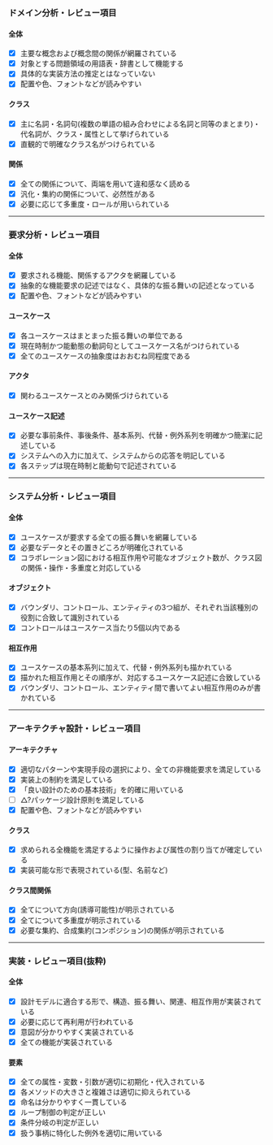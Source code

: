 ###  ドメイン分析・レビュー項目

#### 全体
- [x] 主要な概念および概念間の関係が網羅されている
- [x] 対象とする問題領域の用語表・辞書として機能する
- [x] 具体的な実装方法の推定とはなっていない
- [x] 配置や色、フォントなどが読みやすい

#### クラス
- [x] 主に名詞・名詞句(複数の単語の組み合わせによる名詞と同等のまとまり)・代名詞が、クラス・属性として挙げられている
- [x] 直観的で明確なクラス名がつけられている

#### 関係
- [x] 全ての関係について、両端を用いて違和感なく読める
- [x] 汎化・集約の関係について、必然性がある
- [x] 必要に応じて多重度・ロールが用いられている

---

###  要求分析・レビュー項目

#### 全体
- [x] 要求される機能、関係するアクタを網羅している
- [x] 抽象的な機能要求の記述ではなく、具体的な振る舞いの記述となっている
- [x] 配置や色、フォントなどが読みやすい

#### ユースケース
- [x] 各ユースケースはまとまった振る舞いの単位である
- [x] 現在時制かつ能動態の動詞句としてユースケース名がつけられている
- [x] 全てのユースケースの抽象度はおおむね同程度である

#### アクタ
- [x] 関わるユースケースとのみ関係づけられている

#### ユースケース記述
- [x] 必要な事前条件、事後条件、基本系列、代替・例外系列を明確かつ簡潔に記述している
- [x] システムへの入力に加えて、システムからの応答を明記している
- [x] 各ステップは現在時制と能動句で記述されている

---

###  システム分析・レビュー項目

#### 全体
- [x] ユースケースが要求する全ての振る舞いを網羅している
- [x] 必要なデータとその置きどころが明確化されている
- [x] コラボレーション図における相互作用や可能なオブジェクト数が、クラス図の関係・操作・多重度と対応している

#### オブジェクト
- [x] バウンダリ、コントロール、エンティティの3つ組が、それぞれ当該種別の役割に合致して識別されている
- [x] コントロールはユースケース当たり5個以内である

#### 相互作用
- [x] ユースケースの基本系列に加えて、代替・例外系列も描かれている
- [x] 描かれた相互作用とその順序が、対応するユースケース記述に合致している
- [x] バウンダリ、コントロール、エンティティ間で書いてよい相互作用のみが書かれている

---

###  アーキテクチャ設計・レビュー項目

#### アーキテクチャ
- [x] 適切なパターンや実現手段の選択により、全ての非機能要求を満足している
- [x] 実装上の制約を満足している
- [x] 「良い設計のための基本技術」を的確に用いている
- [ ] △?パッケージ設計原則を満足している
- [x] 配置や色、フォントなどが読みやすい

#### クラス
- [x] 求められる全機能を満足するように操作および属性の割り当てが確定している
- [x] 実装可能な形で表現されている(型、名前など)

#### クラス間関係
- [x] 全てについて方向(誘導可能性)が明示されている
- [x] 全てについて多重度が明示されている
- [x] 必要な集約、合成集約(コンポジション)の関係が明示されている

---

###  実装・レビュー項目(抜粋)

#### 全体
- [x] 設計モデルに適合する形で、構造、振る舞い、関連、相互作用が実装されている
- [x] 必要に応じて再利用が行われている
- [x] 意図が分かりやすく実装されている
- [x] 全ての機能が実装されている

#### 要素
- [x] 全ての属性・変数・引数が適切に初期化・代入されている
- [x] 各メソッドの大きさと複雑さは適切に抑えられている
- [x] 命名は分かりやすく一貫している
- [x] ループ制御の判定が正しい
- [x] 条件分岐の判定が正しい
- [x] 扱う事柄に特化した例外を適切に用いている
